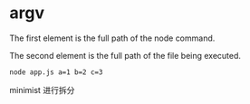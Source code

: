 # argv

The first element is the full path of the node command.

The second element is the full path of the file being executed.

```shell
node app.js a=1 b=2 c=3
```

minimist 进行拆分